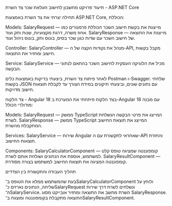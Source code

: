 תיעוד פרויקט מחשבון לחישוב העלאת שכר
צד השרת - ASP.NET Core

תחילה יצרתי את צד השרת באמצעות ASP.NET Core, הכוללת:

Models:
SalaryRequest — מייצגת את בקשת חישוב השכר הכוללת פרמטרים כמו אחוז משרה, דרגת מקצועיות, שנות ותק ועוד.
SalaryResponse — מייצגת את התוצאה של חישוב השכר עם שדות כגון שכר בסיס, בונוס ותק, בונוס ניהול ועוד.


Controller:
SalaryController — מנהל את נקודות הקצה של ה-API, מקבל בקשות חישוב ומחזיר את התוצאה.



Service:
SalaryService — מכיל את הלוגיקה העסקית לחישוב השכר בהתאם לנתוני הבקשה.

לאחר פיתוח צד השרת, ביצעתי בדיקות באמצעות כלים Postman ו-Swagger. שלחתי בקשות JSON עם נתונים שונים, וביצעתי תיקונים במידת הצורך עד לקבלת תוצאות חישוב מדויקות.

צד הלקוח - Angular 18
בצד הלקוח פיתחתי את המערכת ב-Angular 18 עם מבנה מודולרי הכולל:

Models:
SalaryRequest — ממשק TypeScript המייצג את פרטי הבקשה הנשלחת לשרת.
SalaryResponse — ממשק TypeScript המייצג את תוצאת החישוב המתקבלת מהשרת.


Services:
SalaryService — שירות Angular שאחראי לתקשורת עם ה-API והחזרת תוצאות החישוב.


Components:
SalaryCalculatorComponent — קומפוננטה שמציגה טופס קלט למשתמש, אוספת את הנתונים ושולחת אותם לשרת.
SalaryResultComponent — קומפוננטה המציגה את תוצאת החישוב למשתמש בצורה מסודרת.



תהליך העבודה והתקשורת בין הצדדים

בעת שהמשתמש ממלא את הטופס ב־SalaryCalculatorComponent ולוחץ על שליחה, הנתונים נארזים כ־SalaryRequest ונשלחים לשרת דרך שירות ה־SalaryService. השרת מחשב את התוצאה ומחזיר אובייקט מסוג SalaryResponse. התוצאה מתקבלת בקומפוננטה ומוצגת ב־SalaryResultComponent. 


